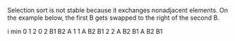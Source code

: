 Selection sort is not stable because it exchanges nonadjacent elements.
On the example below, the first B gets swapped to the right of the second B.

i  min   0   1   2
0    2  B1  B2   A
1    1   A  B2  B1
2    2   A  B2  B1
         A  B2  B1
